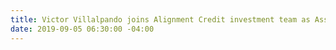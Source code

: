 ```yaml
---
title: Victor Villalpando joins Alignment Credit investment team as Associate
date: 2019-09-05 06:30:00 -04:00
---
```


